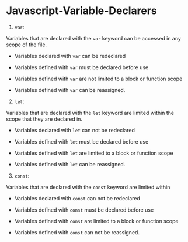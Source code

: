 # Javascript-Variable-Declarers

1. `var`:

Variables that are declared with the `var` keyword can be accessed in any scope of the file. 

* Variables declared with `var` can be redeclared

* Variables defined with `var` must be declared before use

* Variables defined with `var` are not limited to a block or function scope

* Variables defined with `var` can be reassigned.
2. `let`:

Variables that are declared with the `let` keyword are limited within the scope that they are declared in.

* Variables declared with `let` can not be redeclared

* Variables defined with `let` must be declared before use

* Variables defined with `let` are limited to a block or function scope

* Variables defined with `let` can be reassigned.
3. `const`:

Variables that are declared with the `const` keyword are limited within 

* Variables declared with `const` can not be redeclared

* Variables defined with `const` must be declared before use

* Variables defined with `const` are limited to a block or function scope

* Variables defined with `const` can not be reassigned.
